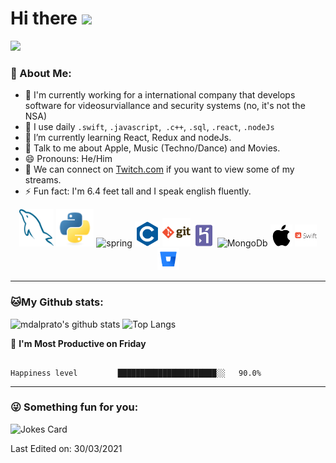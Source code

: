 # Hi there <img src="https://github.com/TheDudeThatCode/TheDudeThatCode/blob/master/Assets/Hi.gif" width="29px">

![](https://i.pinimg.com/originals/9a/aa/1d/9aaa1d5723b5e20f258db26ccad93d35.gif)

### 🤵 About Me:
- 🏦 I'm currently working for a international company that develops software for videosurviallance and security systems (no, it's not the NSA)
- 🤔 I use daily  ```.swift```, ```.javascript```,``` .c++```, ```.sql```, ```.react```, ```.nodeJs```
- 🌱 I’m currently learning React, Redux and nodeJs.
- 💬 Talk to me about Apple, Music (Techno/Dance) and Movies.
- 😄 Pronouns: He/Him
- 👯 We can connect on [Twitch.com](https://www.twitch.tv/mdalprato) if you want to view some of my streams.
- ⚡ Fun fact: I'm 6.4 feet tall and I speak english fluently.

<p align="center">

<img src="https://raw.githubusercontent.com/devicons/devicon/master/icons/mysql/mysql-original.svg" alt="mysql" width="55" height="60"/> 
<img src="https://raw.githubusercontent.com/devicons/devicon/master/icons/python/python-original.svg" alt="python" width="60" height="60"/>
<img src="https://www.vectorlogo.zone/logos/springio/springio-icon.svg" alt="spring" width="35" height="35"/>

<img src="https://raw.githubusercontent.com/devicons/devicon/master/icons/c/c-plain.svg" alt="c" width="40" height="40"/> 
<img src="https://raw.githubusercontent.com/github/explore/80688e429a7d4ef2fca1e82350fe8e3517d3494d/topics/git/git.png" alt="git" width="45" height="45"/> 
<img src="https://raw.githubusercontent.com/devicons/devicon/master/icons/heroku/heroku-plain.svg" alt="Heroku" width="35" height="35"/> 
<img src="https://img.icons8.com/color/452/mongodb.png" alt="MongoDb" width="35" height="35"/> 

<img src="https://raw.githubusercontent.com/devicons/devicon/master/icons/apple/apple-original.svg" alt="apple" width="35" height="35"/> 

<img src="https://raw.githubusercontent.com/devicons/devicon/master/icons/swift/swift-original-wordmark.svg" alt="swift" width="35" height="35"/> 

<img src="https://raw.githubusercontent.com/devicons/devicon/master/icons/bitbucket/bitbucket-original.svg" alt="bitbuket" width="35" height="35"/> 


</p>

---
### 🐱My Github stats:
![mdalprato's github stats](https://github-readme-stats.vercel.app/api?username=mdalprato)
![Top Langs](https://github-readme-stats.vercel.app/api/top-langs/?username=mdalprato)


📅 **I'm Most Productive on Friday** 

```text

Happiness level         ██████████████████████░░   90.0% 

```
---

### 😜 Something fun for you:
<img src="https://readme-jokes.vercel.app/api" alt="Jokes Card" />


Last Edited on: 30/03/2021
